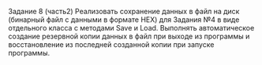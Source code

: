Задание 8 (часть2)
Реализовать сохранение данных в файл на диск (бинарный файл с данными в формате HEX) для Задания №4 в виде отдельного класса с методами Save и Load.
Выполнять автоматическое создание резервной копии данных в файл при выходе из программы и восстановление из последней созданной копии при запуске программы.